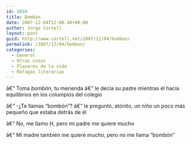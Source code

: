 ```yaml
---
id: 1039
title: Bombón
date: 2007-12-04T12:06:40+00:00
author: Jorge Cortell
layout: post
guid: http://www.cortell.net/2007/12/04/bombon/
permalink: /2007/12/04/bombon/
categories:
  - General
  - Otras cosas
  - Placeres de la vida
  - Ráfagas literarias
---
```

â€“ Toma _bombón_, tu merienda â€“ le decí­a su padre mientras él hací­a equilibrios en los columpios del colegio

â€“ -¿Te llamas &#8220;bombón&#8221;? â€“ le preguntó, atónito, un niño un poco más pequeño que estaba detrás de él

â€“ No, me llamo H, pero mi padre me quiere mucho

â€“ Mi madre también me quiere mucho, pero no me llama &#8220;bombón&#8221;